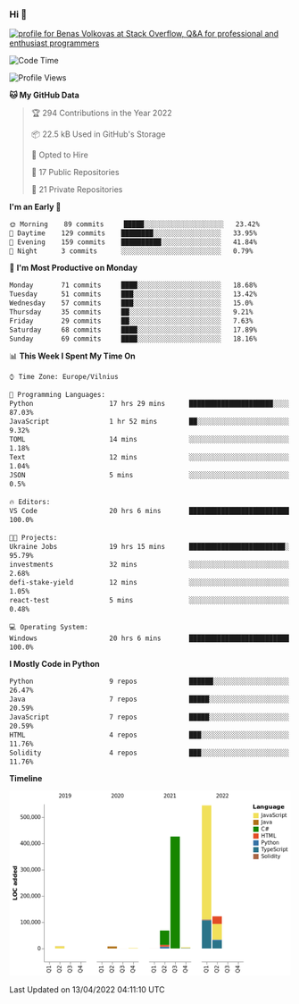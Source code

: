 ### Hi 👋
<a href="https://stackoverflow.com/users/14954249/benas-volkovas"><img src="https://stackoverflow.com/users/flair/14954249.png?theme=dark" width="208" height="58" alt="profile for Benas Volkovas at Stack Overflow, Q&amp;A for professional and enthusiast programmers" title="profile for Benas Volkovas at Stack Overflow, Q&amp;A for professional and enthusiast programmers"></a>

<!--START_SECTION:waka-->
![Code Time](http://img.shields.io/badge/Code%20Time-655%20hrs%204%20mins-blue)

![Profile Views](http://img.shields.io/badge/Profile%20Views-3-blue)

**🐱 My GitHub Data** 

> 🏆 294 Contributions in the Year 2022
 > 
> 📦 22.5 kB Used in GitHub's Storage 
 > 
> 💼 Opted to Hire
 > 
> 📜 17 Public Repositories 
 > 
> 🔑 21 Private Repositories  
 > 
**I'm an Early 🐤** 

```text
🌞 Morning    89 commits     █████░░░░░░░░░░░░░░░░░░░░   23.42% 
🌆 Daytime    129 commits    ████████░░░░░░░░░░░░░░░░░   33.95% 
🌃 Evening    159 commits    ██████████░░░░░░░░░░░░░░░   41.84% 
🌙 Night      3 commits      ░░░░░░░░░░░░░░░░░░░░░░░░░   0.79%

```
📅 **I'm Most Productive on Monday** 

```text
Monday       71 commits     ████░░░░░░░░░░░░░░░░░░░░░   18.68% 
Tuesday      51 commits     ███░░░░░░░░░░░░░░░░░░░░░░   13.42% 
Wednesday    57 commits     ███░░░░░░░░░░░░░░░░░░░░░░   15.0% 
Thursday     35 commits     ██░░░░░░░░░░░░░░░░░░░░░░░   9.21% 
Friday       29 commits     ██░░░░░░░░░░░░░░░░░░░░░░░   7.63% 
Saturday     68 commits     ████░░░░░░░░░░░░░░░░░░░░░   17.89% 
Sunday       69 commits     ████░░░░░░░░░░░░░░░░░░░░░   18.16%

```


📊 **This Week I Spent My Time On** 

```text
⌚︎ Time Zone: Europe/Vilnius

💬 Programming Languages: 
Python                   17 hrs 29 mins      █████████████████████░░░░   87.03% 
JavaScript               1 hr 52 mins        ██░░░░░░░░░░░░░░░░░░░░░░░   9.32% 
TOML                     14 mins             ░░░░░░░░░░░░░░░░░░░░░░░░░   1.18% 
Text                     12 mins             ░░░░░░░░░░░░░░░░░░░░░░░░░   1.04% 
JSON                     5 mins              ░░░░░░░░░░░░░░░░░░░░░░░░░   0.5%

🔥 Editors: 
VS Code                  20 hrs 6 mins       █████████████████████████   100.0%

🐱‍💻 Projects: 
Ukraine Jobs             19 hrs 15 mins      ████████████████████████░   95.79% 
investments              32 mins             ░░░░░░░░░░░░░░░░░░░░░░░░░   2.68% 
defi-stake-yield         12 mins             ░░░░░░░░░░░░░░░░░░░░░░░░░   1.05% 
react-test               5 mins              ░░░░░░░░░░░░░░░░░░░░░░░░░   0.48%

💻 Operating System: 
Windows                  20 hrs 6 mins       █████████████████████████   100.0%

```

**I Mostly Code in Python** 

```text
Python                   9 repos             ██████░░░░░░░░░░░░░░░░░░░   26.47% 
Java                     7 repos             █████░░░░░░░░░░░░░░░░░░░░   20.59% 
JavaScript               7 repos             █████░░░░░░░░░░░░░░░░░░░░   20.59% 
HTML                     4 repos             ███░░░░░░░░░░░░░░░░░░░░░░   11.76% 
Solidity                 4 repos             ███░░░░░░░░░░░░░░░░░░░░░░   11.76%

```


**Timeline**

![Chart not found](https://raw.githubusercontent.com/BenasVolkovas/BenasVolkovas/main/charts/bar_graph.png) 


 Last Updated on 13/04/2022 04:11:10 UTC
<!--END_SECTION:waka-->

